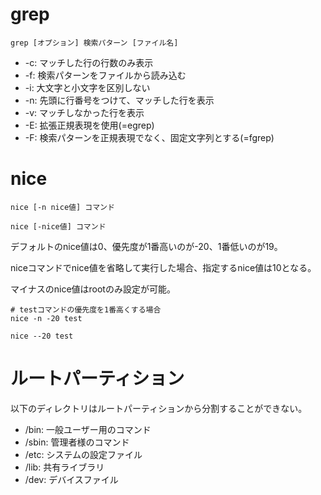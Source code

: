 # grep

```
grep [オプション] 検索パターン [ファイル名]
```

- -c: マッチした行の行数のみ表示
- -f: 検索パターンをファイルから読み込む
- -i: 大文字と小文字を区別しない
- -n: 先頭に行番号をつけて、マッチした行を表示
- -v: マッチしなかった行を表示
- -E: 拡張正規表現を使用(=egrep)
- -F: 検索パターンを正規表現でなく、固定文字列とする(=fgrep)

# nice

```
nice [-n nice値] コマンド

nice [-nice値] コマンド
```

デフォルトのnice値は0、優先度が1番高いのが-20、1番低いのが19。

niceコマンドでnice値を省略して実行した場合、指定するnice値は10となる。

マイナスのnice値はrootのみ設定が可能。

```
# testコマンドの優先度を1番高くする場合
nice -n -20 test

nice --20 test
```

# ルートパーティション

以下のディレクトリはルートパーティションから分割することができない。

- /bin: 一般ユーザー用のコマンド
- /sbin: 管理者様のコマンド
- /etc: システムの設定ファイル
- /lib: 共有ライブラリ
- /dev: デバイスファイル


